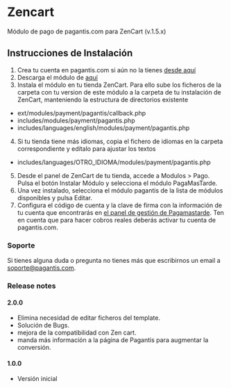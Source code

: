 Zencart
====================

Módulo de pago de pagantis.com para ZenCart (v.1.5.x)

## Instrucciones de Instalación

1. Crea tu cuenta en pagantis.com si aún no la tienes [desde aquí](https://bo.pagantis.com/users/sign_up)
2. Descarga el módulo de [aquí](https://github.com/pagantis/pagantis-zencart/releases)
3. Instala el módulo en tu tienda ZenCart. Para ello sube los ficheros de la carpeta con tu version de este módulo a la carpeta de tu instalación de ZenCart, manteniendo la estructura de directorios existente
  - ext/modules/payment/pagantis/callback.php
  - includes/modules/payment/pagantis.php
  - includes/languages/english/modules/payment/pagantis.php
4. Si tu tienda tiene más idiomas, copia el fichero de idiomas en la carpeta correspondiente y edítalo para ajustar los textos
  - includes/languages/OTRO_IDIOMA/modules/payment/pagantis.php
5. Desde el panel de ZenCart de tu tienda, accede a Modulos > Pago. Pulsa el botón Instalar Módulo y selecciona el módulo PagaMasTarde.
6. Una vez instalado, selecciona el módulo pagantis de la lista de módulos disponibles y pulsa Editar.
7. Configura el código de cuenta y la clave de firma con la información de tu cuenta que encontrarás en [el panel de gestión de Pagamastarde](https://bo.pagantis.com/shop). Ten en cuenta que para hacer cobros reales deberás activar tu cuenta de pagantis.com.

### Soporte

Si tienes alguna duda o pregunta no tienes más que escribirnos un email a soporte@pagantis.com.


### Release notes

#### 2.0.0

- Elimina necesidad de editar ficheros del template.
- Solución de Bugs.
- mejora de la compatibilidad con Zen cart.
- manda más información a la página de Pagantis para augmentar la conversión.

#### 1.0.0

- Versión inicial
